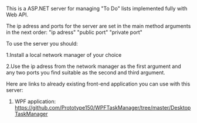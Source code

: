 This is a ASP.NET server for managing "To Do" lists implemented fully with Web API.

The ip adress and ports for the server are set in the main method arguments in the next order: "ip adress" "public port" "private port"

To use the server you should:

1.Install a local network manager of your choice

2.Use the ip adress from the network manager as the first argument and any two ports you find suitable as the second and third argument.

Here are links to already existing front-end application you can use with this server:
1. WPF application: https://github.com/Prototype150/WPFTaskManager/tree/master/DesktopTaskManager
